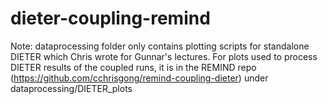 # dieter-coupling-remind

Note:
dataprocessing folder only contains plotting scripts for standalone DIETER which Chris wrote for Gunnar's lectures. For plots used to process DIETER results of the coupled runs, it is in the REMIND repo (https://github.com/cchrisgong/remind-coupling-dieter) under dataprocessing/DIETER_plots



